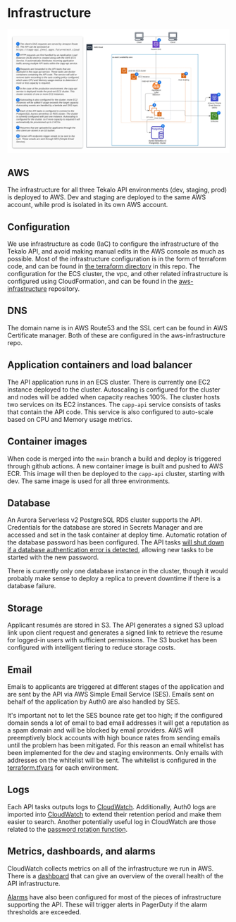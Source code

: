 # Infrastructure

![Tekalo Infrastructure](./media/tekalo_api_infrastructure.png)

## AWS

The infrastructure for all three Tekalo API environments (dev, staging, prod) is deployed to AWS. Dev and staging are deployed to the same AWS account, while prod is isolated in its own AWS account.

## Configuration

We use infrastructure as code (IaC) to configure the infrastructure of the Tekalo API, and avoid making manual edits in the AWS console as much as possible. Most of the infrastructure configuration is in the form of terraform code, and can be found in [the terraform directory](../tf) in this repo. The configuration for the ECS cluster, the vpc, and other related infrastructure is configured using CloudFormation, and can be found in the [aws-infrastructure](https://github.com/schmidtfutures/aws-infrastructure/fan-apps-prod) repository.

## DNS

The domain name is in AWS Route53 and the SSL cert can be found in AWS Certificate manager. Both of these are configured in the aws-infrastructure repo.

## Application containers and load balancer

The API application runs in an ECS cluster. There is currently one EC2 instance deployed to the cluster. Autoscaling is configured for the cluster and nodes will be added when capacity reaches 100%. The cluster hosts two services on its EC2 instances. The `capp-api` service consists of tasks that contain the API code. This service is also configured to auto-scale based on CPU and Memory usage metrics.

## Container images

When code is merged into the `main` branch a build and deploy is triggered through github actions. A new container image is built and pushed to AWS ECR. This image will then be deployed to the `capp-api` cluster, starting with dev. The same image is used for all three environments.

## Database

An Aurora Serverless v2 PostgreSQL RDS cluster supports the API. Credentials for the database are stored in Secrets Manager and are accessed and set in the task container at deploy time. Automatic rotation of the database password has been configured. The API tasks [will shut down if a database authentication error is detected](https://github.com/schmidtfutures/common-app-api/blob/main/src/resources/client.ts#L24-L28), allowing new tasks to be started with the new password.

There is currently only one database instance in the cluster, though it would probably make sense to deploy a replica to prevent downtime if there is a database failure.

## Storage

Applicant resumés are stored in S3. The API generates a signed S3 upload link upon client request and generates a signed link to retrieve the resume for logged-in users with sufficient permissions. The S3 bucket has been configured with intelligent tiering to reduce storage costs.

## Email

Emails to applicants are triggered at different stages of the application and are sent by the API via AWS Simple Email Service (SES). Emails sent on behalf of the application by Auth0 are also handled by SES.

It's important not to let the SES bounce rate get too high; if the configured domain sends a lot of email to bad email addresses it will get a reputation as a spam domain and will be blocked by email providers. AWS will preemptively block accounts with high bounce rates from sending emails until the problem has been mitigated. For this reason an email whitelist has been implemented for the dev and staging environments. Only emails with addresses on the whitelist will be sent. The whitelist is configured in the [terraform.tfvars](../tf/envs/staging/terraform.tfvars) for each environment.

## Logs

Each API tasks outputs logs to [CloudWatch](https://us-east-1.console.aws.amazon.com/cloudwatch/home?region=us-east-1#logsV2:log-groups/log-group/CAPP$252Fprod$252FApi). Additionally, Auth0 logs are imported into [CloudWatch](https://us-east-1.console.aws.amazon.com/cloudwatch/home?region=us-east-1#logsV2:log-groups/log-group/$252Faws$252Fevents$252Fauth0-tekalo-prod) to extend their retention period and make them easier to search. Another potentially useful log in CloudWatch are those related to the [password rotation function](https://us-east-1.console.aws.amazon.com/cloudwatch/home?region=us-east-1#logsV2:log-groups/log-group/$252Faws$252Flambda$252Fcapp-prod-rds-postgres-rotator-func).

## Metrics, dashboards, and alarms

CloudWatch collects metrics on all of the infrastructure we run in AWS. There is a [dashboard](https://us-east-1.console.aws.amazon.com/cloudwatch/home?region=us-east-1#dashboards/dashboard/capp-api-prod) that can give an overview of the overall health of the API infrastructure.

[Alarms](<https://us-east-1.console.aws.amazon.com/cloudwatch/home?region=us-east-1#alarmsV2:?~(search~'capp-prod)>) have also been configured for most of the pieces of infrastructure supporting the API. These will trigger alerts in PagerDuty if the alarm thresholds are exceeded.
